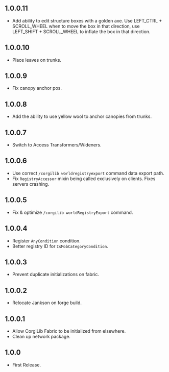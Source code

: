## 1.0.0.11
* Add ability to edit structure boxes with a golden axe. Use LEFT_CTRL + SCROLL_WHEEL when to move the box in that direction, use LEFT_SHIFT + SCROLL_WHEEL to inflate the box in that direction.

## 1.0.0.10
* Place leaves on trunks.

## 1.0.0.9
* Fix canopy anchor pos.

## 1.0.0.8
* Add the ability to use yellow wool to anchor canopies from trunks.

## 1.0.0.7
* Switch to Access Transformers/Wideners.

## 1.0.0.6
* Use correct `/corgilib worldregistryexport` command data export path.
* Fix `RegistryAccessor` mixin being called exclusively on clients. Fixes servers crashing.

## 1.0.0.5
* Fix & optimize `/corgilib worldRegistryExport` command.

## 1.0.0.4
* Register `AnyCondition` condition.
* Better registry ID for `IsMobCategoryCondition`.

## 1.0.0.3
* Prevent duplicate initializations on fabric.

## 1.0.0.2
* Relocate Jankson on forge build.

## 1.0.0.1
* Allow CorgiLib Fabric to be initialized from elsewhere.
* Clean up network package.

## 1.0.0
* First Release.